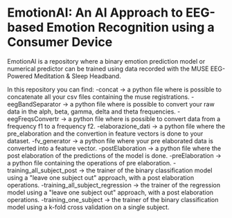 <h1>
  EmotionAI: An AI Approach to EEG-based Emotion Recognition using a Consumer Device
</h1>

EmotionAI is a repository where a binary emotion prediction model or numerical predictor can be trained using data recorded with the MUSE EEG-Powered Meditation & Sleep Headband.

In this repository you can find:
-concat -> a python file where is possible to concatenate all your csv files containing the muse registrations.
-eegBandSeparator -> a python file where is possible to convert your raw data in the alph, beta, gamma, delta and theta frequencies.
-eegFreqsConvertr -> a python file where is possible to convert data from a frequency f1 to a frequency f2.
-elaborazione_dati -> a python file where the pre_elaboration and the convertion in feature vectors is done to your dataset.
-fv_generator -> a python file where your pre elaborated data is converted into a feature vector.
-postElaboration -> a python file where the post elaboration of the predictions of the model is done.
-preElaboration -> a python file containing the operations of pre elaboration.
-training_all_subject_post -> the trainer of the binary classification model using a "leave one subject out" approach, with a post elaboration operations.
-training_all_subject_regression -> the trainer of the regression model using a "leave one subject out" approach, with a post elaboration operations.
-training_one_subject -> the trainer of the binary classification model using a k-fold cross validation on a single subject.

